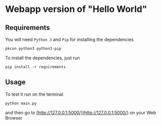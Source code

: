 # Webapp version of "Hello World"

## Requirements

You will need `Python 3` and `Pip` for installing the dependencies

```
pkcon python3 python3-pip
```

To install the dependencies, just run

```
pip install -r requirements
```

## Usage

To test it run on the terminal

```
python main.py
```

and then go to [http://127.0.0.1:5000/](http://127.0.0.1:5000/) on your Web Browser
